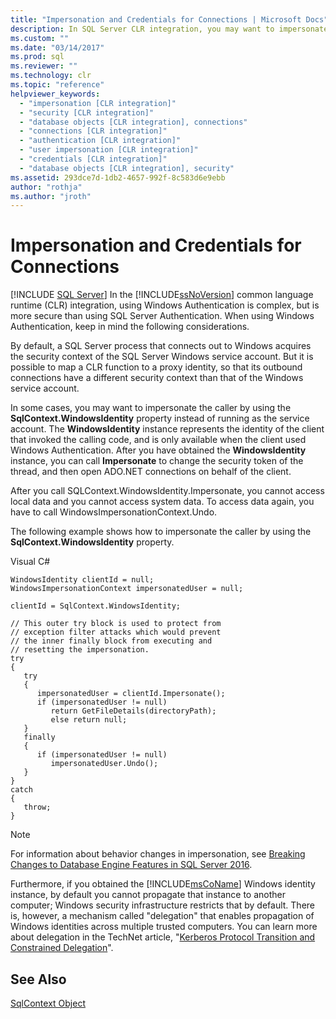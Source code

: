 ```yaml
---
title: "Impersonation and Credentials for Connections | Microsoft Docs"
description: In SQL Server CLR integration, you may want to impersonate the caller in Windows Authentication by using the SqlContext.WindowsIdentity property.
ms.custom: ""
ms.date: "03/14/2017"
ms.prod: sql
ms.reviewer: ""
ms.technology: clr
ms.topic: "reference"
helpviewer_keywords: 
  - "impersonation [CLR integration]"
  - "security [CLR integration]"
  - "database objects [CLR integration], connections"
  - "connections [CLR integration]"
  - "authentication [CLR integration]"
  - "user impersonation [CLR integration]"
  - "credentials [CLR integration]"
  - "database objects [CLR integration], security"
ms.assetid: 293dce7d-1db2-4657-992f-8c583d6e9ebb
author: "rothja"
ms.author: "jroth"
---
```

# Impersonation and Credentials for Connections
[!INCLUDE [SQL Server](../../../includes/applies-to-version/sqlserver.md)]
  In the [!INCLUDE[ssNoVersion](../../../includes/ssnoversion-md.md)] common language runtime (CLR) integration, using Windows Authentication is complex, but is more secure than using SQL Server Authentication. When using Windows Authentication, keep in mind the following considerations.  
  
 By default, a SQL Server process that connects out to Windows acquires the security context of the SQL Server Windows service account. But it is possible to map a CLR function to a proxy identity, so that its outbound connections have a different security context than that of the Windows service account.  
  
 In some cases, you may want to impersonate the caller by using the **SqlContext.WindowsIdentity** property instead of running as the service account. The **WindowsIdentity** instance represents the identity of the client that invoked the calling code, and is only available when the client used Windows Authentication. After you have obtained the **WindowsIdentity** instance, you can call **Impersonate** to change the security token of the thread, and then open ADO.NET connections on behalf of the client.  
  
 After you call SQLContext.WindowsIdentity.Impersonate, you cannot access local data and you cannot access system data. To access data again, you have to call WindowsImpersonationContext.Undo.  
  
 The following example shows how to impersonate the caller by using the **SqlContext.WindowsIdentity** property.  
  
 Visual C#  
  
```  
WindowsIdentity clientId = null;  
WindowsImpersonationContext impersonatedUser = null;  
  
clientId = SqlContext.WindowsIdentity;  
  
// This outer try block is used to protect from   
// exception filter attacks which would prevent  
// the inner finally block from executing and   
// resetting the impersonation.  
try  
{  
   try  
   {  
      impersonatedUser = clientId.Impersonate();  
      if (impersonatedUser != null)  
         return GetFileDetails(directoryPath);  
         else return null;  
   }  
   finally  
   {  
      if (impersonatedUser != null)  
         impersonatedUser.Undo();  
   }  
}  
catch  
{  
   throw;  
}  
```  
  
> [!NOTE]  
>  For information about behavior changes in impersonation, see [Breaking Changes to Database Engine Features in SQL Server 2016](../../../database-engine/breaking-changes-to-database-engine-features-in-sql-server-2016.md).  
  
 Furthermore, if you obtained the [!INCLUDE[msCoName](../../../includes/msconame-md.md)] Windows identity instance, by default you cannot propagate that instance to another computer; Windows security infrastructure restricts that by default. There is, however, a mechanism called "delegation" that enables propagation of Windows identities across multiple trusted computers. You can learn more about delegation in the TechNet article, "[Kerberos Protocol Transition and Constrained Delegation](https://go.microsoft.com/fwlink/?LinkId=50419)".  
  
## See Also  
 [SqlContext Object](../../../relational-databases/clr-integration-data-access-in-process-ado-net/sqlcontext-object.md)  
  
  
